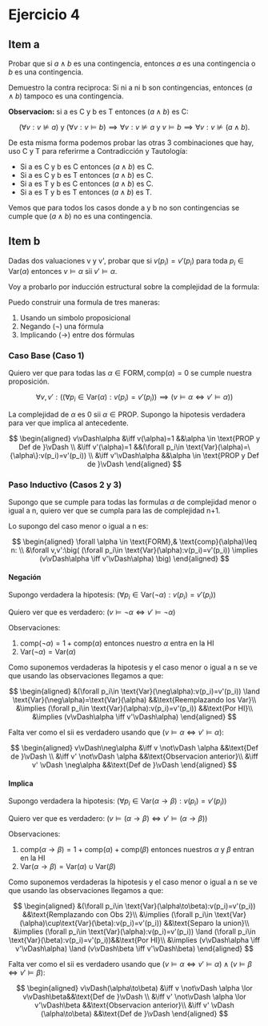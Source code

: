 # Ejercicio 4

## Item a

Probar que si $a \land b$ es una contingencia, entonces $a$ es una contingencia o $b$ es una contingencia.

Demuestro la contra reciproca: Si ni a ni b son contingencias, entonces $(a\land b)$ tampoco es una contingencia.

**Observacion:** si a es C y b es T entonces $(a\land b)$ es C:

$$
(\forall v: v\not\vDash a)\text{ y }(\forall v: v\vDash b) {\implies} \forall v: v\not\vDash a \text{ y } v\vDash b \implies \forall v : v \not\vDash (a\land b).
$$

De esta misma forma podemos probar las otras 3 combinaciones que hay, uso C y T para referirme a Contradicción y Tautología:

- Si a es C y b es C entonces $(a\land b)$ es C.
- Si a es C y b es T entonces $(a\land b)$ es C.
- Si a es T y b es C entonces $(a\land b)$ es C.
- Si a es T y b es T entonces $(a\land b)$ es T.

Vemos que para todos los casos donde a y b no son contingencias se cumple que $(a\land b)$ no es una contingencia.

## Item b

Dadas dos valuaciones v y v', probar que si $v(p_i)=v'(p_i)$ para toda $p_i \in \text{Var}(\alpha)$ entonces $v\vDash\alpha$ sii $v'\vDash\alpha$.

Voy a probarlo por inducción estructural sobre la complejidad de la formula:

Puedo construir una formula de tres maneras:

1. Usando un simbolo proposicional
2. Negando $(\neg)$ una fórmula
3. Implicando $(\to)$ entre dos fórmulas

### Caso Base (Caso 1)

Quiero ver que para todas las $\alpha \in \text{FORM}, \text{comp}(\alpha)=0$ se cumple nuestra proposición.

$$
\forall v,v':\big( (\forall p_i\in \text{Var}(\alpha):v(p_i)=v'(p_i)) \implies (v\vDash\alpha \iff v'\vDash\alpha) \big)
$$

La complejidad de $\alpha$ es 0 sii $\alpha \in \text{PROP}$. Supongo la hipotesis verdadera para ver que implica al antecedente.

$$
\begin{aligned}
    v\vDash\alpha &\iff v(\alpha)=1 &&\alpha \in \text{PROP y Def de }\vDash \\
    &\iff v'(\alpha)=1 &&(\forall p_i\in \text{Var}(\alpha)=\{\alpha\}:v(p_i)=v'(p_i)) \\
    &\iff v'\vDash\alpha &&\alpha \in \text{PROP y Def de }\vDash
\end{aligned}
$$

### Paso Inductivo (Casos 2 y 3)

Supongo que se cumple para todas las formulas $\alpha$ de complejidad menor o igual a n, quiero ver que se cumpla para las de complejidad n+1.

Lo supongo del caso menor o igual a n es:

$$
\begin{aligned}
    \forall \alpha \in \text{FORM},& \text{comp}(\alpha)\leq n: \\
    &\forall v,v':\big( (\forall p_i\in \text{Var}(\alpha):v(p_i)=v'(p_i)) \implies (v\vDash\alpha \iff v'\vDash\alpha) \big)
\end{aligned}
$$

#### Negación

Supongo verdadera la hipotesis: $(\forall p_i\in \text{Var}(\neg\alpha):v(p_i)=v'(p_i))$

Quiero ver que es verdadero: $(v\vDash\neg\alpha \iff v'\vDash\neg\alpha)$

Observaciones:

1. $\text{comp}(\neg\alpha) = 1 + \text{comp}(\alpha)$ entonces nuestro $\alpha$ entra en la HI
2. $\text{Var}(\neg\alpha)=\text{Var}(\alpha)$

Como suponemos verdaderas la hipotesis y el caso menor o igual a n se ve que usando las observaciones llegamos a que:

$$
\begin{aligned}
    &(\forall p_i\in \text{Var}(\neg\alpha):v(p_i)=v'(p_i)) \land \text{Var}(\neg\alpha)=\text{Var}(\alpha) &&\text{Reemplazando los Var}\\
    &\implies (\forall p_i\in \text{Var}(\alpha):v(p_i)=v'(p_i)) &&\text{Por HI}\\
    &\implies (v\vDash\alpha \iff v'\vDash\alpha)
\end{aligned}
$$

Falta ver como el sii es verdadero usando que $(v\vDash\alpha \iff v'\vDash\alpha)$:

$$
\begin{aligned}
    v\vDash\neg\alpha &\iff v \not\vDash \alpha &&\text{Def de }\vDash \\
    &\iff v' \not\vDash \alpha &&\text{Observacion anterior}\\
    &\iff v' \vDash \neg\alpha &&\text{Def de }\vDash
\end{aligned}
$$

#### Implica

Supongo verdadera la hipotesis: $(\forall p_i\in \text{Var}(\alpha\to\beta):v(p_i)=v'(p_i))$

Quiero ver que es verdadero: $(v\vDash(\alpha\to\beta) \iff v'\vDash(\alpha\to\beta))$

Observaciones:

1. $\text{comp}(\alpha\to\beta) = 1 + \text{comp}(\alpha) + \text{comp}(\beta)$ entonces nuestros $\alpha$ y $\beta$ entran en la HI
2. $\text{Var}(\alpha\to\beta)=\text{Var}(\alpha) \cup \text{Var}(\beta)$

Como suponemos verdaderas la hipotesis y el caso menor o igual a n se ve que usando las observaciones llegamos a que:

$$
\begin{aligned}
    &(\forall p_i\in \text{Var}(\alpha\to\beta):v(p_i)=v'(p_i)) &&\text{Remplazando con Obs 2}\\
    &\implies (\forall p_i\in \text{Var}(\alpha)\cup\text{Var}(\beta):v(p_i)=v'(p_i)) &&\text{Separo la union}\\
    &\implies (\forall p_i\in \text{Var}(\alpha):v(p_i)=v'(p_i)) \land (\forall p_i\in \text{Var}(\beta):v(p_i)=v'(p_i))&&\text{Por HI}\\
    &\implies (v\vDash\alpha \iff v'\vDash\alpha) \land (v\vDash\beta \iff v'\vDash\beta)
\end{aligned}
$$

Falta ver como el sii es verdadero usando que $(v\vDash\alpha \iff v'\vDash\alpha)\land (v\vDash\beta \iff v'\vDash\beta)$:

$$
\begin{aligned}
    v\vDash(\alpha\to\beta) &\iff v \not\vDash \alpha \lor v\vDash\beta&&\text{Def de }\vDash \\
    &\iff v' \not\vDash \alpha \lor v'\vDash\beta &&\text{Observacion anterior}\\
    &\iff v' \vDash (\alpha\to\beta) &&\text{Def de }\vDash
\end{aligned}
$$
